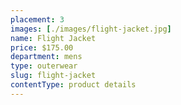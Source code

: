 ```yaml
---
placement: 3
images: [./images/flight-jacket.jpg]
name: Flight Jacket
price: $175.00
department: mens
type: outerwear
slug: flight-jacket
contentType: product details
---
```

